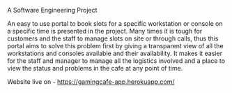 A Software Engineering Project 

An easy to use portal to book slots for a specific workstation or console on a specific time is presented in the project. Many times it is tough for customers and the staff to manage slots on site or through calls, thus this portal aims to solve this problem first by giving a transparent view of all the workstations and consoles available and their availability. It makes it easier for the staff and manager to manage all the logistics involved and a place to view the status and problems in the cafe at any point of time. 



Website live on - https://gamingcafe-app.herokuapp.com/